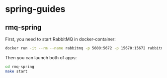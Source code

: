 # spring-guides

## rmq-spring
First, you need to start RabbitMQ in docker-container:

```sh
docker run -it --rm --name rabbitmq -p 5600:5672 -p 15670:15672 rabbitmq:3.9-management
```

Then you can launch both of apps:

```sh
cd rmq-spring
make start
```
